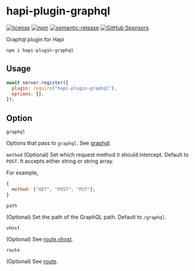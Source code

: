# hapi-plugin-graphql

[![license][license_badge]][license] [![npm][npm_badge]][npm] [![semantic-release][semantic_release_badge]][semantic_release] [![GitHub Sponsors][sponsors_badge]][sponsors]

Graphql plugin for Hapi

```
npm i hapi-plugin-graphql
```

## Usage

```js
await server.register({
  plugin: require("hapi-plugin-graphql"),
  options: {},
});
```

## Option

`graphql`

Options that pass to `graphql`. See [graphql](https://github.com/graphql/graphql-js/blob/main/docs/APIReference-GraphQL.md#graphql).

`method`
(Optional) Set which request method it should intercept. Default to `POST`. It accepts either string or string array.

For example,

```js
{
  method: ["GET", "POST", "PUT"];
}
```

`path`

(Optional) Set the path of the GraphQL path. Default to `/graphql`.

`vhost`

(Optional) See [route.vhost](https://github.com/hapijs/hapi/blob/master/API.md#-serverrouteroute).

`route`

(Optional) See [route](https://github.com/hapijs/hapi/blob/master/API.md#route-options).

[license]: https://img.shields.io/github/license/joshuaavalon/hapi-plugin-graphql.svg
[license_badge]: https://img.shields.io/github/license/joshuaavalon/hapi-plugin-graphql.svg
[semantic_release]: https://github.com/semantic-release/semantic-release
[semantic_release_badge]: https://img.shields.io/badge/%20%20%F0%9F%93%A6%F0%9F%9A%80-semantic--release-e10079.svg
[npm]: https://www.npmjs.com/package/hapi-plugin-graphql
[npm_badge]: https://img.shields.io/npm/v/hapi-plugin-graphql
[github]: https://github.com/joshuaavalon/hapi-plugin-graphql/actions/workflows/main.yml
[github_badge]: https://github.com/joshuaavalon/hapi-plugin-graphql/actions/workflows/main/badge.svg
[sponsors]: https://github.com/sponsors/joshuaavalon
[sponsors_badge]: https://img.shields.io/github/sponsors/joshuaavalon
